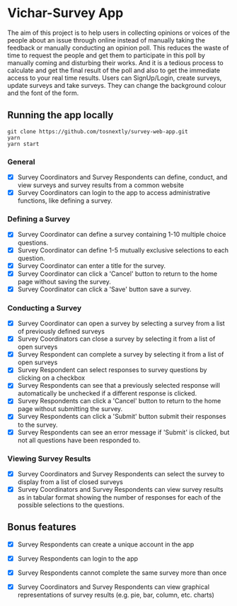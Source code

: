 # Vichar-Survey App
The aim of this project is to help users in collecting opinions or voices of the people about an
issue through online instead of manually taking the feedback or manually conducting an opinion
poll. This reduces the waste of time to request the people and get them to participate in this poll
by manually coming and disturbing their works. And it is a tedious process to calculate and get
the final result of the poll and also to get the immediate access to your real time results.
Users can SignUp/Login, create surveys, update surveys and take surveys. They can
change the background colour and the font of the form.





## Running the app locally

```
git clone https://github.com/tosnextly/survey-web-app.git
yarn
yarn start
```



### General

- [x] Survey Coordinators and Survey Respondents can define, conduct, and
      view surveys and survey results from a common website
- [x] Survey Coordinators can login to the app to access administrative
      functions, like defining a survey.

### Defining a Survey

- [x] Survey Coordinator can define a survey containing 1-10 multiple choice
      questions.
- [x] Survey Coordinator can define 1-5 mutually exclusive selections to each
      question.
- [x] Survey Coordinator can enter a title for the survey.
- [x] Survey Coordinator can click a 'Cancel' button to return to the home
      page without saving the survey.
- [x] Survey Coordinator can click a 'Save' button save a survey.

### Conducting a Survey

- [x] Survey Coordinator can open a survey by selecting a survey from a
      list of previously defined surveys
- [x] Survey Coordinators can close a survey by selecting it from a list of
      open surveys
- [x] Survey Respondent can complete a survey by selecting it from a list of
      open surveys
- [x] Survey Respondent can select responses to survey questions by clicking
      on a checkbox
- [x] Survey Respondents can see that a previously selected response will
      automatically be unchecked if a different response is clicked.
- [x] Survey Respondents can click a 'Cancel' button to return to the home
      page without submitting the survey.
- [x] Survey Respondents can click a 'Submit' button submit their responses
      to the survey.
- [x] Survey Respondents can see an error message if 'Submit' is clicked,
      but not all questions have been responded to.

### Viewing Survey Results

- [x] Survey Coordinators and Survey Respondents can select the survey to
      display from a list of closed surveys
- [x] Survey Coordinators and Survey Respondents can view survey results as
      in tabular format showing the number of responses for each of the possible
      selections to the questions.

## Bonus features

- [x] Survey Respondents can create a unique account in the app
- [x] Survey Respondents can login to the app
- [x] Survey Respondents cannot complete the same survey more than once
- [x] Survey Coordinators and Survey Respondents can view graphical
      representations of survey results (e.g. pie, bar, column, etc. charts)


